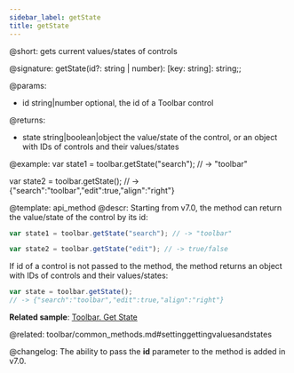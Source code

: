 ```yaml
---
sidebar_label: getState
title: getState
---          
```


@short: gets current values/states of controls

@signature: getState(id?: string | number): [key: string]: string;;

@params:
- id    string|number   optional, the id of a Toolbar control

@returns:
- state		string|boolean|object		the value/state of the control, or an object with IDs of controls and their values/states


@example:
var state1 = toolbar.getState("search"); 
// -> "toolbar"

var state2 = toolbar.getState(); 
// -> {"search":"toolbar","edit":true,"align":"right"}


@template: api_method
@descr:
Starting from v7.0, the method can return the value/state of the control by its id:

~~~js
var state1 = toolbar.getState("search"); // -> "toolbar"

var state2 = toolbar.getState("edit"); // -> true/false
~~~

If id of a control is not passed to the method, the method returns an object with IDs of controls and their values/states:

~~~js
var state = toolbar.getState(); 
// -> {"search":"toolbar","edit":true,"align":"right"}
~~~


**Related sample**: [Toolbar. Get State](https://snippet.dhtmlx.com/kvttdgad)

@related: toolbar/common_methods.md#settinggettingvaluesandstates

@changelog:
The ability to pass the **id** parameter to the method is added in v7.0.

